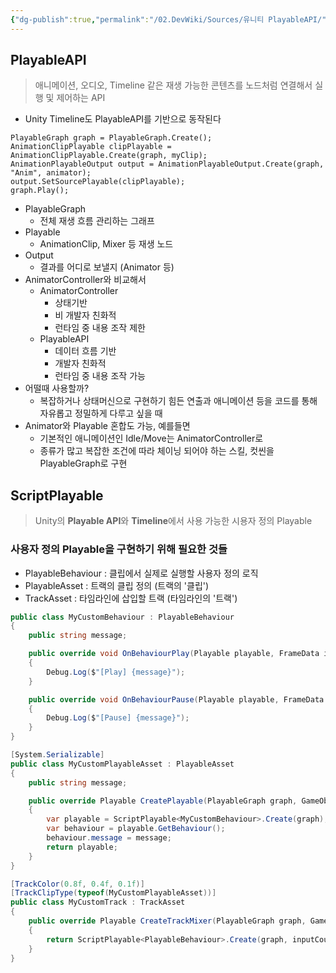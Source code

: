 ```yaml
---
{"dg-publish":true,"permalink":"/02.DevWiki/Sources/유니티 PlayableAPI/"}
---
```



## PlayableAPI

> 애니메이션, 오디오, Timeline 같은 재생 가능한 콘텐츠를 노드처럼 연결해서 실행 및 제어하는 API

- Unity Timeline도 PlayableAPI를 기반으로 동작된다

``` Csharp
PlayableGraph graph = PlayableGraph.Create();
AnimationClipPlayable clipPlayable = AnimationClipPlayable.Create(graph, myClip);
AnimationPlayableOutput output = AnimationPlayableOutput.Create(graph, "Anim", animator);
output.SetSourcePlayable(clipPlayable);
graph.Play();
```

- PlayableGraph
    - 전체 재생 흐름 관리하는 그래프
- Playable
    - AnimationClip, Mixer 등 재생 노드
- Output
    - 결과를 어디로 보낼지 (Animator 등)
- AnimatorController와 비교해서
    - AnimatorController
        - 상태기반
        - 비 개발자 친화적
        - 런타임 중 내용 조작 제한
    - PlayableAPI
        - 데이터 흐름 기반
        - 개발자 친화적
        - 런타임 중 내용 조작 가능
- 어떨때 사용할까?
    - 복잡하거나 상태머신으로 구현하기 힘든 연출과 애니메이션 등을 코드를 통해 자유롭고 정밀하게 다루고 싶을 때
- Animator와 Playable 혼합도 가능, 예를들면
    - 기본적인 애니메이션인 Idle/Move는 AnimatorController로
    - 종류가 많고 복잡한 조건에 따라 체이닝 되어야 하는 스킬, 컷씬을 PlayableGraph로 구현

## ScriptPlayable

> Unity의 **Playable API**와 **Timeline**에서 사용 가능한 시용자 정의 Playable
### 사용자 정의 Playable을 구현하기 위해 필요한 것들
* PlayableBehaviour : 클립에서 실제로 실행할 사용자 정의 로직
* PlayableAsset : 트랙의 클립 정의 (트랙의 '클립')
* TrackAsset : 타임라인에 삽입할 트랙 (타임라인의 '트랙')

```C#
public class MyCustomBehaviour : PlayableBehaviour
{
    public string message;

    public override void OnBehaviourPlay(Playable playable, FrameData info)
    {
        Debug.Log($"[Play] {message}");
    }

    public override void OnBehaviourPause(Playable playable, FrameData info)
    {
        Debug.Log($"[Pause] {message}");
    }
}
```
```C#
[System.Serializable]
public class MyCustomPlayableAsset : PlayableAsset
{
    public string message;

    public override Playable CreatePlayable(PlayableGraph graph, GameObject owner)
    {
        var playable = ScriptPlayable<MyCustomBehaviour>.Create(graph);
        var behaviour = playable.GetBehaviour();
        behaviour.message = message;
        return playable;
    }
}
```
```C#
[TrackColor(0.8f, 0.4f, 0.1f)]
[TrackClipType(typeof(MyCustomPlayableAsset))]
public class MyCustomTrack : TrackAsset
{
    public override Playable CreateTrackMixer(PlayableGraph graph, GameObject go, int inputCount)
    {
        return ScriptPlayable<PlayableBehaviour>.Create(graph, inputCount);
    }
}
```


